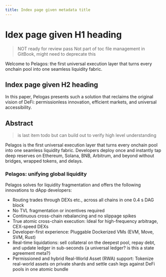 ```yaml
---
title: Index page given metadata title
---
```


# Idex page given H1 heading

> NOT ready for review pass
> Not part of toc file management in GitBook, might need to deprecate this

Welcome to Pelagos: the first universal execution layer that turns every onchain pool into one seamless liquidity fabric.

## Index page given H2 heading

In this paper, Pelogas presents such a solution that reclaims the original vision of DeFi: permissionless innovation, efficient markets, and universal accessibility.


## Abstract

> is last item todo but can build out to verify high level understanding

Pelagos is the first universal execution layer that turns every onchain pool into one seamless liquidity fabric. Developers deploy once and instantly tap deep reserves on Ethereum, Solana, BNB, Arbitrum, and beyond without bridges, wrapped tokens, and delays.

### Pelagos: unifying global liquidity

Pelagos solves for liquidity fragmentation and offers the following innovations to dApp developers:

- Routing trades through DEXs etc., across all chains in one 0.4 s DAG block
- No TVL fragmentation or incentives required
- Continuous cross-chain rebalancing and no slippage spikes
- True atomic cross-chain execution: Ideal for high-frequency arbitrage, CEX-speed DEXs
- Developer-first experience: Pluggable Dockerized VMs (EVM, Move, SVM, Rust) 
- Real-time liquidations: sell collateral on the deepest pool, repay debt, and update ledger in sub-seconds
{a universal ledger? is this a state agreement meta?}
- Permissioned and hybrid Real-World Asset (RWA) support: Tokenize real-world assets on private shards and settle cash legs against DeFi pools in one atomic bundle